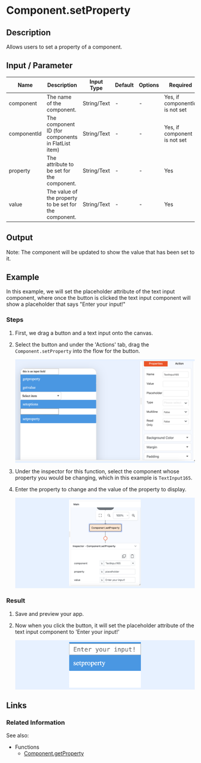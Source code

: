 # Component.setProperty

## Description

Allows users to set a property of a component.

## Input / Parameter

| Name        | Description                                            | Input Type  | Default | Options | Required                       |
|-------------|--------------------------------------------------------|-------------|---------|---------|--------------------------------|
| component   | The name of the component.                             | String/Text | -       | -       | Yes, if componentId is not set |
| componentId | The component ID (for components in FlatList item)     | String/Text | -       | -       | Yes, if component is not set   |
| property    | The attribute to be set for the component.             | String/Text | -       | -       | Yes                            |
| value       | The value of the property to be set for the component. | String/Text | -       | -       | Yes                            |

## Output

Note: The component will be updated to show the value that has been set to it.

## Example

In this example, we will set the placeholder attribute of the text input component, where once the button is clicked the text input component will show a placeholder that says "Enter your input!" 

### Steps

1. First, we drag a button and a text input onto the canvas.
2. Select the button and under the 'Actions' tab, drag the `Component.setProperty` into the flow for the button. 

    <div style="display:flex; align-items:center; justify-content:center; background-color: #E7F1FF;">
        <img src="./setProperty-step-1.png"
        style="width: 100%; padding: 5px;"/>
    </div>

3. Under the inspector for this function, select the component whose property you would be changing, which in this example is `TextInput165`.
4. Enter the property to change and the value of the property to display. 

    <div style="display:flex; align-items:center; justify-content:center; background-color: #E7F1FF;">
        <img src="./setProperty-step-2.png"
        style="width: 40%; padding: 5px;"/>
    </div>

### Result

1. Save and preview your app. 
2. Now when you click the button, it will set the placeholder attribute of the text input component to 'Enter your input!'

    <div style="display:flex; align-items:center; justify-content:center; background-color: #E7F1FF;">
        <img src="./setProperty-result-1.png"
        style="width: 40%; padding: 5px;"/>
    </div>

## Links 

### Related Information

See also:

- Functions
    - [Component.getProperty](/document/client/gitbook/2-5-actions-and-visual-logic/action-reference/react-native/Component/getProperty/getProperty.md)
